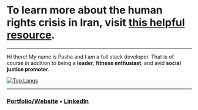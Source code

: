 # **To learn more about the human rights crisis in Iran, visit [this helpful resource](https://www.womanlifefreedom.today/).**

---

Hi there! My name is Pasha and I am a full stack developer. That is of course in addition to being a **leader**, **fitness enthusiast**, and avid **social justice promoter**.

[![Top Langs](https://github-readme-stats.vercel.app/api/top-langs/?username=HOPE028&langs_count=8&layout=compact&theme=radical)](https://github.com/anuraghazra/github-readme-stats)

---

### **[Portfolio/Website](https://www.pasha-khoshkebari.com/) • [LinkedIn](https://www.pasha-khoshkebari.com/)**


